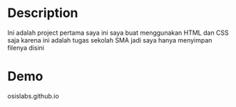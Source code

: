 # Description
Ini adalah project pertama saya ini saya buat menggunakan HTML dan CSS saja karena ini adalah tugas sekolah SMA jadi saya hanya menyimpan filenya disini
# Demo
osislabs.github.io
